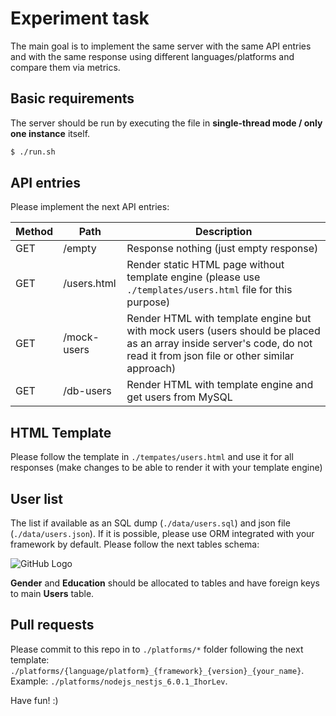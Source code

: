 # Experiment task

The main goal is to implement the same server with the same API entries and with the same response using different languages/platforms and compare them via metrics.

## Basic requirements

The server should be run by executing the file in **single-thread mode / only one instance** itself.

```bash
$ ./run.sh
```

## API entries

Please implement the next API entries:

| Method | Path        | Description                                                                                                                                                             |
| ------ | ----------- | ----------------------------------------------------------------------------------------------------------------------------------------------------------------------- |
| GET    | /empty      | Response nothing (just empty response)                                                                                                                                  |
| GET    | /users.html | Render static HTML page without template engine (please use `./templates/users.html` file for this purpose)                                                             |
| GET    | /mock-users | Render HTML with template engine but with mock users (users should be placed as an array inside server's code, do not read it from json file or other similar approach) |
| GET    | /db-users   | Render HTML with template engine and get users from MySQL                                                                                                               |

## HTML Template

Please follow the template in `./tempates/users.html` and use it for all responses (make changes to be able to render it with your template engine)

## User list

The list if available as an SQL dump (`./data/users.sql`) and json file (`./data/users.json`).
If it is possible, please use ORM integrated with your framework by default.
Please follow the next tables schema:

![GitHub Logo](/data/users-scheme.png)

**Gender** and **Education** should be allocated to tables and have foreign keys to main **Users** table.

## Pull requests

Please commit to this repo in to `./platforms/*` folder following the next template: `./platforms/{language/platform}_{framework}_{version}_{your_name}`.
Example: `./platforms/nodejs_nestjs_6.0.1_IhorLev`.

Have fun! :)

